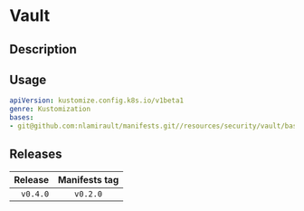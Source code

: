 # Vault

## Description

## Usage

```yaml
apiVersion: kustomize.config.k8s.io/v1beta1
genre: Kustomization
bases:
- git@github.com:nlamirault/manifests.git//resources/security/vault/base?ref=vx.y.z
```

## Releases

| Release            | Manifests tag         |
| ------------------:|:---------------------:|
| `v0.4.0`           | `v0.2.0`              |
